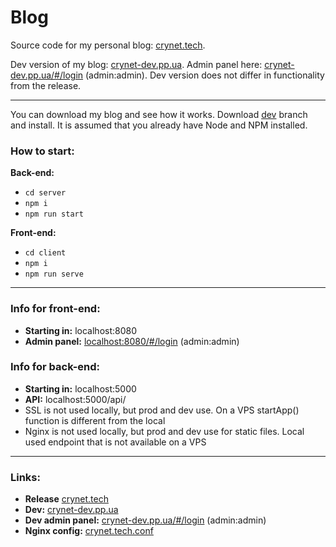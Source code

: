 # Blog

Source code for my personal blog: [crynet.tech](https://crynet.tech/).

Dev version of my blog: [crynet-dev.pp.ua](https://crynet-dev.pp.ua/). Аdmin panel here: [crynet-dev.pp.ua/#/login](https://crynet-dev.pp.ua/#/login) (admin:admin). Dev version does not differ in functionality from the release.
___
You can download my blog and see how it works. Download [dev](https://github.com/uCryNet/blog/archive/refs/heads/dev.zip) branch and install. It is assumed that you already have Node and NPM installed.

### How to start:
**Back-end:**
* `cd server`
* `npm i`
* `npm run start`

**Front-end:**
* `cd client`
* `npm i`
* `npm run serve`
___
### Info for front-end:
* **Starting in:** localhost:8080
* **Admin panel:** [localhost:8080/#/login](localhost:8080/#/login) (admin:admin)


### Info for back-end:
* **Starting in:** localhost:5000
* **API:** localhost:5000/api/
* SSL is not used locally, but prod and dev use. On a VPS startApp() function is different from the local
* Nginx is not used locally, but prod and dev use for static files. Local used endpoint that is not available on a VPS
___
### Links:
* **Release** [crynet.tech](https://crynet.tech/)
* **Dev:** [crynet-dev.pp.ua](https://crynet-dev.pp.ua/)
* **Dev admin panel:** [crynet-dev.pp.ua/#/login](https://crynet-dev.pp.ua/#/login) (admin:admin)
* **Nginx config:** [crynet.tech.conf](https://github.com/uCryNet/blog/blob/dev/crynet.tech.conf)
